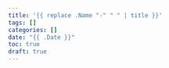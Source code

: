 ```yaml
---
title: '{{ replace .Name "-" " " | title }}'
tags: []
categories: []
date: "{{ .Date }}"
toc: true
draft: true
---
```

